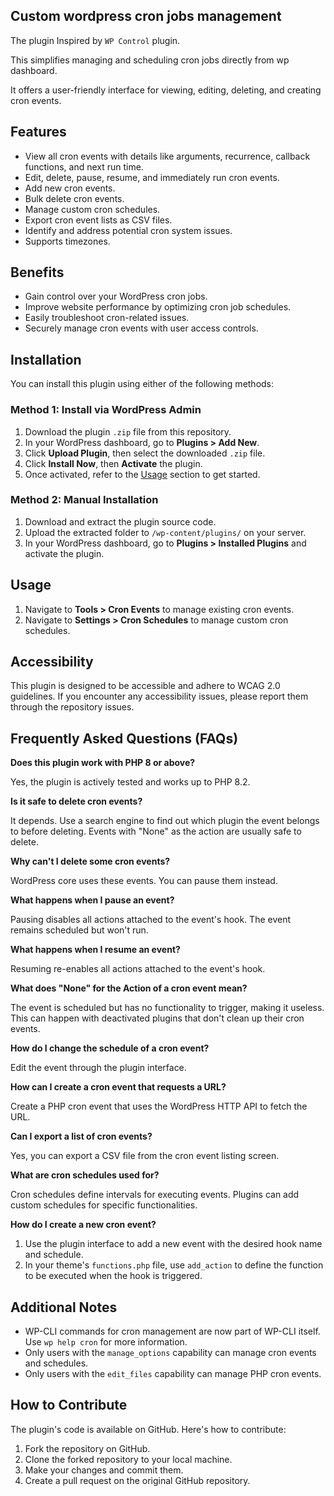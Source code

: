 ## Custom wordpress cron jobs management

The plugin Inspired by `WP Control` plugin.

This simplifies managing and scheduling cron jobs directly from wp dashboard. 

It offers a user-friendly interface for viewing, editing, deleting, and creating cron events.

## Features

* View all cron events with details like arguments, recurrence, callback functions, and next run time.
* Edit, delete, pause, resume, and immediately run cron events.
* Add new cron events.
* Bulk delete cron events.
* Manage custom cron schedules.
* Export cron event lists as CSV files.
* Identify and address potential cron system issues.
* Supports timezones.

## Benefits

* Gain control over your WordPress cron jobs.
* Improve website performance by optimizing cron job schedules.
* Easily troubleshoot cron-related issues.
* Securely manage cron events with user access controls.

## Installation

You can install this plugin using either of the following methods:

### Method 1: Install via WordPress Admin

1. Download the plugin `.zip` file from this repository.  
2. In your WordPress dashboard, go to **Plugins > Add New**.  
3. Click **Upload Plugin**, then select the downloaded `.zip` file.  
4. Click **Install Now**, then **Activate** the plugin.  
5. Once activated, refer to the [Usage](#usage) section to get started.

### Method 2: Manual Installation

1. Download and extract the plugin source code.  
2. Upload the extracted folder to `/wp-content/plugins/` on your server.  
3. In your WordPress dashboard, go to **Plugins > Installed Plugins** and activate the plugin.


## Usage

1. Navigate to **Tools > Cron Events** to manage existing cron events.
2. Navigate to **Settings > Cron Schedules** to manage custom cron schedules.

## Accessibility

This plugin is designed to be accessible and adhere to WCAG 2.0 guidelines. 
If you encounter any accessibility issues, please report them through the repository issues.

## Frequently Asked Questions (FAQs)

**Does this plugin work with PHP 8 or above?**

Yes, the plugin is actively tested and works up to PHP 8.2.

**Is it safe to delete cron events?**

It depends. Use a search engine to find out which plugin the event belongs to before deleting. Events with "None" as the action are usually safe to delete.

**Why can't I delete some cron events?**

WordPress core uses these events. You can pause them instead.

**What happens when I pause an event?**

Pausing disables all actions attached to the event's hook. The event remains scheduled but won't run.

**What happens when I resume an event?**

Resuming re-enables all actions attached to the event's hook.

**What does "None" for the Action of a cron event mean?**

The event is scheduled but has no functionality to trigger, making it useless. This can happen with deactivated plugins that don't clean up their cron events.

**How do I change the schedule of a cron event?**

Edit the event through the plugin interface.

**How can I create a cron event that requests a URL?**

Create a PHP cron event that uses the WordPress HTTP API to fetch the URL.

**Can I export a list of cron events?**

Yes, you can export a CSV file from the cron event listing screen.

**What are cron schedules used for?**

Cron schedules define intervals for executing events. Plugins can add custom schedules for specific functionalities.

**How do I create a new cron event?**

1. Use the plugin interface to add a new event with the desired hook name and schedule.
2. In your theme's `functions.php` file, use `add_action` to define the function to be executed when the hook is triggered.

## Additional Notes

* WP-CLI commands for cron management are now part of WP-CLI itself. Use `wp help cron` for more information.
* Only users with the `manage_options` capability can manage cron events and schedules.
* Only users with the `edit_files` capability can manage PHP cron events.

## How to Contribute

The plugin's code is available on GitHub. Here's how to contribute:

1. Fork the repository on GitHub.
2. Clone the forked repository to your local machine.
3. Make your changes and commit them.
4. Create a pull request on the original GitHub repository.

